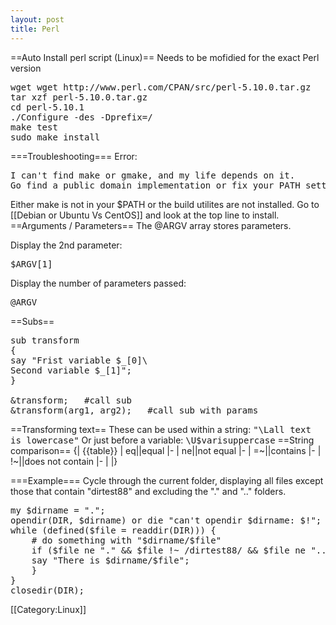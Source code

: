 ```yaml
---
layout: post 
title: Perl
---
```


==Auto Install perl script (Linux)==
Needs to be mofidied for the exact Perl version
<pre>
wget wget http://www.perl.com/CPAN/src/perl-5.10.0.tar.gz
tar xzf perl-5.10.0.tar.gz
cd perl-5.10.1
./Configure -des -Dprefix=/
make test
sudo make install
</pre>
===Troubleshooting===
Error:
<pre>
I can't find make or gmake, and my life depends on it.
Go find a public domain implementation or fix your PATH setting!
</pre>
Either make is not in your $PATH or the build utilites are not installed. Go to [[Debian or Ubuntu Vs CentOS]] and look at the top line to install.
==Arguments / Parameters==
The @ARGV array stores parameters.

Display the 2nd parameter:<pre>$ARGV[1]</pre>
Display the number of parameters passed:<pre>@ARGV</pre>

==Subs==
<pre>
sub transform
{
say "Frist variable $_[0]\
Second variable $_[1]";
}

&transform;   #call sub
&transform(arg1, arg2);   #call sub with params
</pre>
==Transforming text==
These can be used within a string: <tt>"\\Lall text is lowercase"</tt> Or just before a variable: <tt>\\U$varisuppercase</tt>
==String comparison==
{| {{table}}
| eq||equal
|-
| ne||not equal
|-
| =~||contains
|-
| !~||does not contain
|-
| 
|}

===Example===
Cycle through the current folder, displaying all files except those that contain "dirtest88" and excluding the "." and ".." folders.
<pre>
my $dirname = ".";
opendir(DIR, $dirname) or die "can't opendir $dirname: $!";
while (defined($file = readdir(DIR))) {
    # do something with "$dirname/$file"
    if ($file ne "." && $file !~ /dirtest88/ && $file ne "..") {
    say "There is $dirname/$file";
    }
}
closedir(DIR);
</pre>
[[Category:Linux]]
